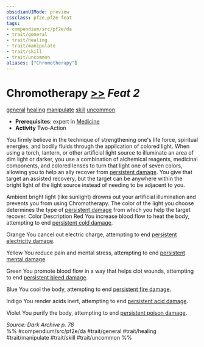 ```yaml
---
obsidianUIMode: preview
cssclass: pf2e,pf2e-feat
tags:
- compendium/src/pf2e/da
- trait/general
- trait/healing
- trait/manipulate
- trait/skill
- trait/uncommon
aliases: ["Chromotherapy"]
---
```

# Chromotherapy  [>>](/rules/core-rulebook/chapter-9-playing-the-game.md#Actions "Two-Action") *Feat 2*  
[general](/rules/traits/general.md)  [healing](/rules/traits/healing.md)  [manipulate](/rules/traits/manipulate.md)  [skill](/rules/traits/skill.md)  [uncommon](/rules/traits/uncommon.md)  

- **Prerequisites**: expert in [Medicine](/compendium/skills.md#Medicine)
- **Activity** Two-Action

You firmly believe in the technique of strengthening one's life force, spiritual energies, and bodily fluids through the application of colored light. When using a torch, lantern, or other artificial light source to illuminate an area of dim light or darker, you use a combination of alchemical reagents, medicinal components, and colored lenses to turn that light one of seven colors, allowing you to help an ally recover from [persistent damage](/rules/conditions.md#Persistent%20Damage). You give that target an assisted recovery, but the target can be anywhere within the bright light of the light source instead of needing to be adjacent to you.

Ambient bright light (like sunlight) drowns out your artificial illumination and prevents you from using Chromotherapy. The color of the light you choose determines the type of [persistent damage](/rules/conditions.md#Persistent%20Damage) from which you help the target recover. Color Description Red You increase blood flow to heat the body, attempting to end [persistent cold damage](/rules/conditions.md#Persistent%20Damage).

Orange You cancel out electric charge, attempting to end [persistent electricity damage](/rules/conditions.md#Persistent%20Damage).

Yellow You reduce pain and mental stress, attempting to end [persistent mental damage](/rules/conditions.md#Persistent%20Damage).

Green You promote blood flow in a way that helps clot wounds, attempting to end [persistent bleed damage](/rules/conditions.md#Persistent%20Damage).

Blue You cool the body, attempting to end [persistent fire damage](/rules/conditions.md#Persistent%20Damage).

Indigo You render acids inert, attempting to end [persistent acid damage](/rules/conditions.md#Persistent%20Damage).

Violet You purify the body, attempting to end [persistent poison damage](/rules/conditions.md#Persistent%20Damage).

*Source: Dark Archive p. 78*  
%% #compendium/src/pf2e/da #trait/general #trait/healing #trait/manipulate #trait/skill #trait/uncommon %%